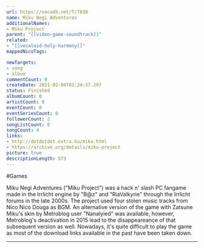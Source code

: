 ```yaml
---
url: https://vocadb.net/T/7830
name: Miku Negi Adventures
additionalNames: 
- Miku Project
parent: "[[video-game-soundtrack]]"
related:
- "[[vocaloid-holy-harmony]]"
mappedNicoTags:

newTargets:
- song
- album
commentCount: 0
createDate: 2021-02-04T01:24:37.297
status: Finished
albumCount: 0
artistCount: 0
eventCount: 0
eventSeriesCount: 0
followerCount: 2
songListCount: 0
songCount: 4
links: 
- http://dotdotdot.extra.hu/miku.html
- https://archive.org/details/miku-project
picture: true
descriptionLength: 573
---
```


#Games

Miku Negi Adventures ("Miku Project") was a hack n' slash PC fangame made in the Irrlicht engine by "B@z" and "RiaValkyrie" through the Irrlicht forums in the late 2000s. The project used four stolen music tracks from Nico Nico Douga as BGM. An alternative version of the game with Zatsune Miku's skin by Metroblog user "Nanalyied" was available, however, Metroblog's deactivation in 2015 lead to the disappeareance of that subsequent version as well. Nowadays, it's quite difficult to play the game as most of the download links available in the past have been taken down.

---

